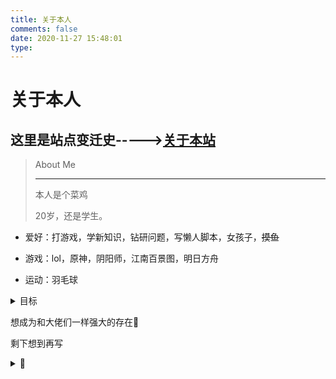 ```yaml
---
title: 关于本人
comments: false
date: 2020-11-27 15:48:01
type: 
---
```


# 关于本人

## 这里是站点变迁史----->[关于本站](/about/site.html)

> About Me
>
> ---
>
> 本人是个菜鸡
>
> 20岁，还是学生。

- 爱好：打游戏，学新知识，钻研问题，写懒人脚本，女孩子，~~摸鱼~~

- 游戏：lol，原神，阴阳师，江南百景图，明日方舟

- 运动：羽毛球

<details>
<summary>目标</summary>
短期目标：进入buu单项WEB排行榜第一页</br>
长期目标：在CTF比赛中独立拿下题目</br>
未来目标：成为一名网络安全工程师</br>
</details>



想成为和大佬们一样强大的存在👀

剩下想到再写

<details>
<summary>👀</summary>
原神(天空岛)：方啵啵 uid:104210713</br>
明日方舟(官服)：浅伴独蓝#6196</br>
阴阳师(春之樱)：丶浅伴独蓝 id:784746</br>
<del>江南百景图(ios)：方啵啵 账号:mlcf7rrfgly</del> 长草惹</br>
<del>剑网三：剑胆琴心 方啵啵</del> 草几米高惹
</details>


